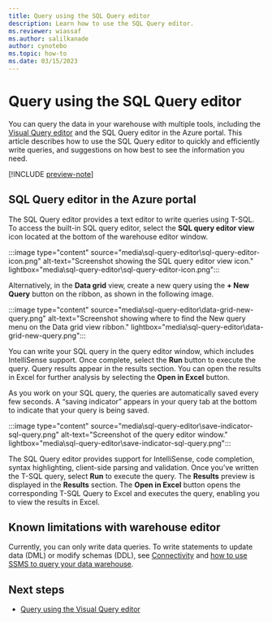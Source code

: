 ```yaml
---
title: Query using the SQL Query editor
description: Learn how to use the SQL Query editor.
ms.reviewer: wiassaf
ms.author: salilkanade
author: cynotebo
ms.topic: how-to
ms.date: 03/15/2023
---
```


# Query using the SQL Query editor

You can query the data in your warehouse with multiple tools, including the [Visual Query editor](visual-query-editor.md) and the SQL Query editor in the Azure portal. This article describes how to use the SQL Query editor to quickly and efficiently write queries, and suggestions on how best to see the information you need.

[!INCLUDE [preview-note](../includes/preview-note.md)]

## SQL Query editor in the Azure portal
The SQL Query editor provides a text editor to write queries using T-SQL. To access the built-in SQL query editor, select the **SQL query editor view** icon located at the bottom of the warehouse editor window.

:::image type="content" source="media\sql-query-editor\sql-query-editor-icon.png" alt-text="Screenshot showing the SQL query editor view icon." lightbox="media\sql-query-editor\sql-query-editor-icon.png":::

Alternatively, in the **Data grid** view, create a new query using the **+ New Query** button on the ribbon, as shown in the following image.

:::image type="content" source="media\sql-query-editor\data-grid-new-query.png" alt-text="Screenshot showing where to find the New query menu on the Data grid view ribbon." lightbox="media\sql-query-editor\data-grid-new-query.png":::

You can write your SQL query in the query editor window, which includes IntelliSense support. Once complete, select the **Run** button to execute the query. Query results appear in the results section. You can open the results in Excel for further analysis by selecting the **Open in Excel** button.

As you work on your SQL query, the queries are automatically saved every few seconds. A “saving indicator” appears in your query tab at the bottom to indicate that your query is being saved.

:::image type="content" source="media\sql-query-editor\save-indicator-sql-query.png" alt-text="Screenshot of the query editor window." lightbox="media\sql-query-editor\save-indicator-sql-query.png":::

The SQL Query editor provides support for IntelliSense, code completion, syntax highlighting, client-side parsing and validation. Once you’ve written the T-SQL query, select **Run** to execute the query. The **Results** preview is displayed in the **Results** section. The **Open in Excel** button opens the corresponding T-SQL Query to Excel and executes the query, enabling you to view the results in Excel.

## Known limitations with warehouse editor

Currently, you can only write data queries. To write statements to update data (DML) or modify schemas (DDL), see [Connectivity](../placeholder.md) and [how to use SSMS to query your data warehouse](../placeholder.md).

## Next steps

- [Query using the Visual Query editor](visual-query-editor.md)
